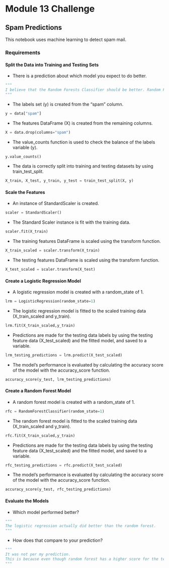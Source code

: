 # Module 13 Challenge

## Spam Predictions

This notebook uses machine learning to detect spam mail.

### Requirements

#### Split the Data into Training and Testing Sets

* There is a prediction about which model you expect to do better.

``` python
"""
I believe that the Random Forests Classifier should be better. Random Forest is less prone to overfitting hence increasings its accuracy and stability. It can handle non linear relationships between all the input variables as well. Also, it  handles imbalanced data sets better, which this data set has almost 1000 more non spam data points than spam datapoints.
"""
```

* The labels set (y) is created from the “spam” column.

``` python
y = data["spam"]
```

* The features DataFrame (X) is created from the remaining columns.

``` python
X = data.drop(columns="spam")
```

* The value_counts function is used to check the balance of the labels variable (y).

``` python
y.value_counts()
```

* The data is correctly split into training and testing datasets by using train_test_split.

``` python
X_train, X_test, y_train, y_test = train_test_split(X, y)
```

#### Scale the Features

* An instance of StandardScaler is created.

``` python
scaler = StandardScaler()
```

* The Standard Scaler instance is fit with the training data.

``` python
scaler.fit(X_train)
```

* The training features DataFrame is scaled using the transform function.

``` python
X_train_scaled = scaler.transform(X_train)
```

* The testing features DataFrame is scaled using the transform function.

``` python
X_test_scaled = scaler.transform(X_test)
```

#### Create a Logistic Regression Model 

* A logistic regression model is created with a random_state of 1.

``` python
lrm = LogisticRegression(random_state=1)
```

* The logistic regression model is fitted to the scaled training data (X_train_scaled and y_train).

``` python
lrm.fit(X_train_scaled,y_train)
```

* Predictions are made for the testing data labels by using the testing feature data (X_test_scaled) and the fitted model, and saved to a variable.

``` python
lrm_testing_predictions = lrm.predict(X_test_scaled)
```

* The model’s performance is evaluated by calculating the accuracy score of the model with the accuracy_score function.

``` python
accuracy_score(y_test, lrm_testing_predictions)
```

#### Create a Random Forest Model

* A random forest model is created with a random_state of 1. 

``` python
rfc = RandomForestClassifier(random_state=1)
```

* The random forest model is fitted to the scaled training data (X_train_scaled and y_train).

``` python
rfc.fit(X_train_scaled,y_train)
```

* Predictions are made for the testing data labels by using the testing feature data (X_test_scaled) and the fitted model, and saved to a variable.

``` python
rfc_testing_predictions = rfc.predict(X_test_scaled)
```

* The model’s performance is evaluated by calculating the accuracy score of the model with the accuracy_score function.

``` python
accuracy_score(y_test, rfc_testing_predictions)
```

#### Evaluate the Models

* Which model performed better?

``` python
"""
The logistic regression actually did better than the random forest.
"""
```

* How does that compare to your prediction?

``` python
"""
It was not per my prediction.
This is because even though random forest has a higher score for the test data, the difference between the train data and test data is nearly 5%. Whereas, for the logistic regression model, the difference was only about 1%.
"""
```